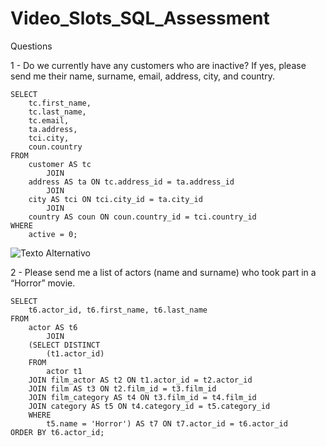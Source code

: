 # Video_Slots_SQL_Assessment

Questions

1 -	Do we currently have any customers who are inactive? If yes, please send me their name, surname, email, address, city, and country.
```
SELECT 
    tc.first_name,
    tc.last_name,
    tc.email,
    ta.address,
    tci.city,
    coun.country
FROM
    customer AS tc
        JOIN
    address AS ta ON tc.address_id = ta.address_id
        JOIN
    city AS tci ON tci.city_id = ta.city_id
        JOIN
    country AS coun ON coun.country_id = tci.country_id
WHERE
    active = 0;
```
![Texto Alternativo](https://github.com/yurivlk/Video_Slots_SQL_Assessment/blob/main/Question%201.png?raw=true)

2 - Please send me a list of actors (name and surname) who took part in a “Horror” movie.
```
SELECT 
    t6.actor_id, t6.first_name, t6.last_name
FROM
    actor AS t6
        JOIN
    (SELECT DISTINCT
        (t1.actor_id)
    FROM
        actor t1
    JOIN film_actor AS t2 ON t1.actor_id = t2.actor_id
    JOIN film AS t3 ON t2.film_id = t3.film_id
    JOIN film_category AS t4 ON t3.film_id = t4.film_id
    JOIN category AS t5 ON t4.category_id = t5.category_id
    WHERE
        t5.name = 'Horror') AS t7 ON t7.actor_id = t6.actor_id
ORDER BY t6.actor_id;
```
